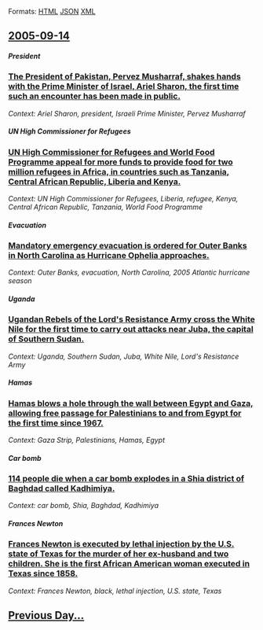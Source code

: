 
Formats: [HTML](2005/09/14/index.html)  [JSON](2005/09/14/index.json)  [XML](2005/09/14/index.xml)  

## [2005-09-14](/news/2005/09/14/index.md)

##### President
### [ The President of Pakistan, Pervez Musharraf, shakes hands with the Prime Minister of Israel, Ariel Sharon, the first time such an encounter has been made in public. ](/news/2005/09/14/the-president-of-pakistan-pervez-musharraf-shakes-hands-with-the-prime-minister-of-israel-ariel-sharon-the-first-time-such-an-encounter.md)
_Context: Ariel Sharon, president, Israeli Prime Minister, Pervez Musharraf_

##### UN High Commissioner for Refugees
### [ UN High Commissioner for Refugees and World Food Programme appeal for more funds to provide food for two million refugees in Africa, in countries such as Tanzania, Central African Republic, Liberia and Kenya. ](/news/2005/09/14/un-high-commissioner-for-refugees-and-world-food-programme-appeal-for-more-funds-to-provide-food-for-two-million-refugees-in-africa-in-cou.md)
_Context: UN High Commissioner for Refugees, Liberia, refugee, Kenya, Central African Republic, Tanzania, World Food Programme_

##### Evacuation
### [ Mandatory emergency evacuation is ordered for Outer Banks in North Carolina as Hurricane Ophelia approaches. ](/news/2005/09/14/mandatory-emergency-evacuation-is-ordered-for-outer-banks-in-north-carolina-as-hurricane-ophelia-approaches.md)
_Context: Outer Banks, evacuation, North Carolina, 2005 Atlantic hurricane season_

##### Uganda
### [ Ugandan Rebels of the Lord's Resistance Army cross the White Nile for the first time to carry out attacks near Juba, the capital of Southern Sudan. ](/news/2005/09/14/ugandan-rebels-of-the-lord-s-resistance-army-cross-the-white-nile-for-the-first-time-to-carry-out-attacks-near-juba-the-capital-of-souther.md)
_Context: Uganda, Southern Sudan, Juba, White Nile, Lord's Resistance Army_

##### Hamas
### [ Hamas blows a hole through the wall between Egypt and Gaza, allowing free passage for Palestinians to and from Egypt for the first time since 1967. ](/news/2005/09/14/hamas-blows-a-hole-through-the-wall-between-egypt-and-gaza-allowing-free-passage-for-palestinians-to-and-from-egypt-for-the-first-time-sin.md)
_Context: Gaza Strip, Palestinians, Hamas, Egypt_

##### Car bomb
### [ 114 people die when a car bomb explodes in a Shia district of Baghdad called Kadhimiya. ](/news/2005/09/14/114-people-die-when-a-car-bomb-explodes-in-a-shia-district-of-baghdad-called-kadhimiya.md)
_Context: car bomb, Shia, Baghdad, Kadhimiya_

##### Frances Newton
### [ Frances Newton is executed by lethal injection by the U.S. state of Texas for the murder of her ex-husband and two children. She is the first African American woman executed in Texas since 1858. ](/news/2005/09/14/frances-newton-is-executed-by-lethal-injection-by-the-u-s-state-of-texas-for-the-murder-of-her-ex-husband-and-two-children-she-is-the-fir.md)
_Context: Frances Newton, black, lethal injection, U.S. state, Texas_

## [Previous Day...](/news/2005/09/13/index.md)

